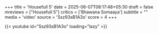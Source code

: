 +++
title = 'Housefull 5'
date = 2025-06-07T08:17:48+05:30
draft = false
mreviews = ["Housefull 5"]
critics = ['Bhawana Somaaya']
subtitle = ""
media = 'video'
source = 'Ssz93sB1A3o'
score = 4
+++

{{< youtube id="Ssz93sB1A3o" loading="lazy" >}}
